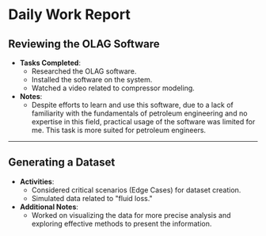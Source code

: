 # Daily Work Report

## Reviewing the OLAG Software
- **Tasks Completed**:
  - Researched the OLAG software.
  - Installed the software on the system.
  - Watched a video related to compressor modeling.
- **Notes**:
  - Despite efforts to learn and use this software, due to a lack of familiarity with the fundamentals of petroleum engineering and no expertise in this field, practical usage of the software was limited for me. This task is more suited for petroleum engineers.

---

## Generating a Dataset
- **Activities**:
  - Considered critical scenarios (Edge Cases) for dataset creation.
  - Simulated data related to "fluid loss."
- **Additional Notes**:
  - Worked on visualizing the data for more precise analysis and exploring effective methods to present the information.

